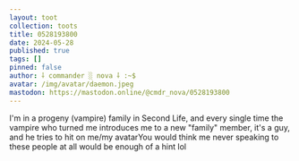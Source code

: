 ```yaml
---
layout: toot
collection: toots
title: 0528193800
date: 2024-05-28
published: true
tags: []
pinned: false
author: ⸸ commander ░ nova ⸸ :~$
avatar: /img/avatar/daemon.jpeg
mastodon: https://mastodon.online/@cmdr_nova/0528193800
---
```


I'm in a progeny (vampire) family in Second Life, and every single time the vampire who turned me introduces me to a new "family" member, it's a guy, and he tries to hit on me/my avatarYou would think me never speaking to these people at all would be enough of a hint lol
